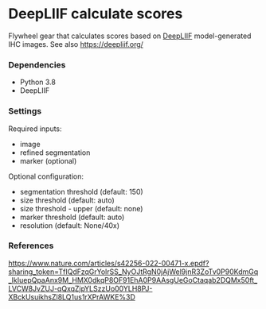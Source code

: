 # DeepLIIF calculate scores

Flywheel gear that calculates scores based on [DeepLIIF](https://github.com/nadeemlab/DeepLIIF/tree/main) model-generated IHC images. See also https://deepliif.org/

### Dependencies

- Python 3.8
- DeepLIIF

### Settings

Required inputs:
- image
- refined segmentation
- marker (optional)

Optional configuration:
- segmentation threshold (default: 150)
- size threshold (default: auto)
- size threshold - upper (default: none)
- marker threshold (default: auto)
- resolution (default: None/40x)

### References

https://www.nature.com/articles/s42256-022-00471-x.epdf?sharing_token=TfIQdFzqGrYolrSS_NyOJtRgN0jAjWel9jnR3ZoTv0P90KdmGq_lkIuepQpaAnx9M_HMX0dkqP8OF91EhA0P9AAsgUeGoCtaqab2DQMx50ft_LVCW8JvZUJ-qQxqZjpYLSzzUo00YLH8PJ-XBckUsuikhsZl8LQ1us1rXPrAWKE%3D
